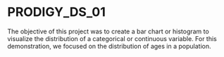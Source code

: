 # PRODIGY_DS_01

The objective of this project was to create a bar chart or histogram to visualize the distribution of a categorical or continuous variable. For this demonstration, we focused on the distribution of ages in a population.
